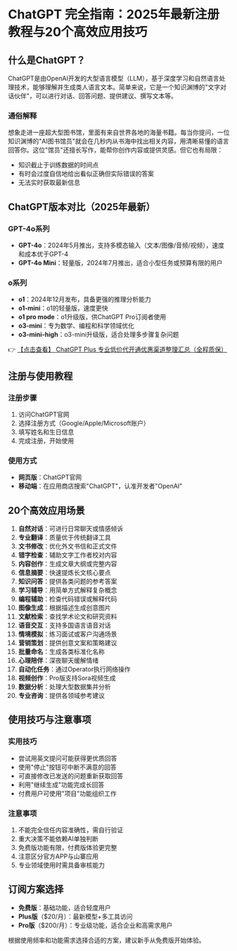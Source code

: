 # ChatGPT 完全指南：2025年最新注册教程与20个高效应用技巧

## 什么是ChatGPT？

ChatGPT是由OpenAI开发的大型语言模型（LLM），基于深度学习和自然语言处理技术，能够理解并生成类人语言文本。简单来说，它是一个知识渊博的"文字对话伙伴"，可以进行对话、回答问题、提供建议、撰写文本等。

### 通俗解释

想象走进一座超大型图书馆，里面有来自世界各地的海量书籍。每当你提问，一位知识渊博的"AI图书馆员"就会在几秒内从书海中找出相关内容，用清晰易懂的语言回答你。这位"馆员"还擅长写作，能帮你创作内容或提供灵感。但它也有局限：
- 知识截止于训练数据的时间点
- 有时会过度自信地给出看似正确但实际错误的答案
- 无法实时获取最新信息

## ChatGPT版本对比（2025年最新）

### GPT-4o系列
- **GPT-4o**：2024年5月推出，支持多模态输入（文本/图像/音频/视频），速度和成本优于GPT-4
- **GPT-4o Mini**：轻量版，2024年7月推出，适合小型任务或预算有限的用户

### o系列
- **o1**：2024年12月发布，具备更强的推理分析能力
- **o1-mini**：o1的轻量版，速度更快
- **o1 pro mode**：o1升级版，供ChatGPT Pro订阅者使用
- **o3-mini**：专为数学、编程和科学领域优化
- **o3-mini-high**：o3-mini升级版，适合处理多步骤复杂问题

👉 [【点击查看】 ChatGPT Plus 专业低价代开通优惠渠道整理汇总（全程质保）](https://bit.ly/DaiKai)

## 注册与使用教程

### 注册步骤
1. 访问ChatGPT官网
2. 选择注册方式（Google/Apple/Microsoft账户）
3. 填写姓名和生日信息
4. 完成注册，开始使用

### 使用方式
- **网页版**：ChatGPT官网
- **移动端**：在应用商店搜索"ChatGPT"，认准开发者"OpenAI"

## 20个高效应用场景

1. **自然对话**：可进行日常聊天或情感倾诉
2. **专业翻译**：质量优于传统翻译工具
3. **文书修改**：优化外文书信和正式文件
4. **错字检查**：辅助文字工作者校对内容
5. **内容创作**：生成文章大纲或完整内容
6. **信息摘要**：快速提炼长文核心要点
7. **知识问答**：提供各类问题的参考答案
8. **学习辅导**：用简单方式解释复杂概念
9. **编程辅助**：检查代码错误或解释代码
10. **图像生成**：根据描述生成创意图片
11. **文献检索**：查找学术论文和研究资料
12. **语音交互**：支持多国语言语音对话
13. **情境模拟**：练习面试或客户沟通场景
14. **营销策划**：提供创意文案和策略建议
15. **批量命名**：生成各类标准化名称
16. **心理陪伴**：深夜聊天缓解情绪
17. **自动化任务**：通过Operator执行网络操作
18. **视频创作**：Pro版支持Sora视频生成
19. **数据分析**：处理大型数据集并分析
20. **专业咨询**：提供各领域参考建议

## 使用技巧与注意事项

### 实用技巧
- 尝试用英文提问可能获得更优质回答
- 使用"停止"按钮可中断不满意的回答
- 可直接修改已发送的问题重新获取回答
- 利用"继续生成"功能完成长回答
- 付费用户可使用"项目"功能组织工作

### 注意事项
1. 不能完全信任内容准确性，需自行验证
2. 重大决策不能依赖AI单独判断
3. 免费版功能有限，付费版体验更完整
4. 注意区分官方APP与山寨应用
5. 专业领域使用时需具备审核能力

## 订阅方案选择

- **免费版**：基础功能，适合轻度用户
- **Plus版**（$20/月）：最新模型+多工具访问
- **Pro版**（$200/月）：专业级功能，适合企业和高需求用户

根据使用频率和功能需求选择合适的方案，建议新手从免费版开始体验。